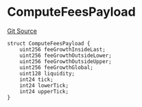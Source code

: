 # ComputeFeesPayload
[Git Source](https://github.com/ArrakisFinance/arrakis-modular/arrakis-modular/blob/main/src/structs/SUniswapV3.sol)


```solidity
struct ComputeFeesPayload {
    uint256 feeGrowthInsideLast;
    uint256 feeGrowthOutsideLower;
    uint256 feeGrowthOutsideUpper;
    uint256 feeGrowthGlobal;
    uint128 liquidity;
    int24 tick;
    int24 lowerTick;
    int24 upperTick;
}
```

